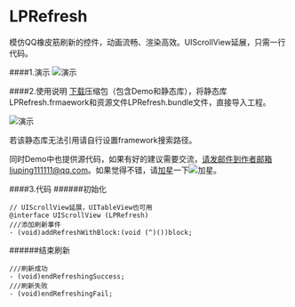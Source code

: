 # LPRefresh
模仿QQ橡皮筋刷新的控件，动画流畅、渲染高效。UIScrollView延展，只需一行代码。

####1.演示
![演示](https://github.com/SwiftLiu/LPRefresh/blob/master/movie_LPRefresh.gif?raw=true)

####2.使用说明
[下载](https://github.com/SwiftLiu/LPRefresh.git)压缩包（包含Demo和静态库），将静态库LPRefresh.frmaework和资源文件LPRefresh.bundle文件，直接导入工程。

![演示](https://github.com/SwiftLiu/LPRefresh/blob/master/guide.png?raw=true)

若该静态库无法引用请自行设置framework搜索路径。

同时Demo中也提供源代码，如果有好的建议需要交流，请发邮件到作者邮箱liuping111111@qq.com。如果觉得不错，请[加星](https://github.com/SwiftLiu/LPRefresh.git)一下![加星](https://github.com/SwiftLiu/LPRefresh/blob/master/star.png?raw=true)。

####3.代码
######初始化
```objc 
// UIScrollView延展，UITableView也可用
@interface UIScrollView (LPRefresh)
///添加刷新事件
- (void)addRefreshWithBlock:(void (^)())block;
```
######结束刷新
```objc
///刷新成功
- (void)endRefreshingSuccess;
///刷新失败
- (void)endRefreshingFail;
```
